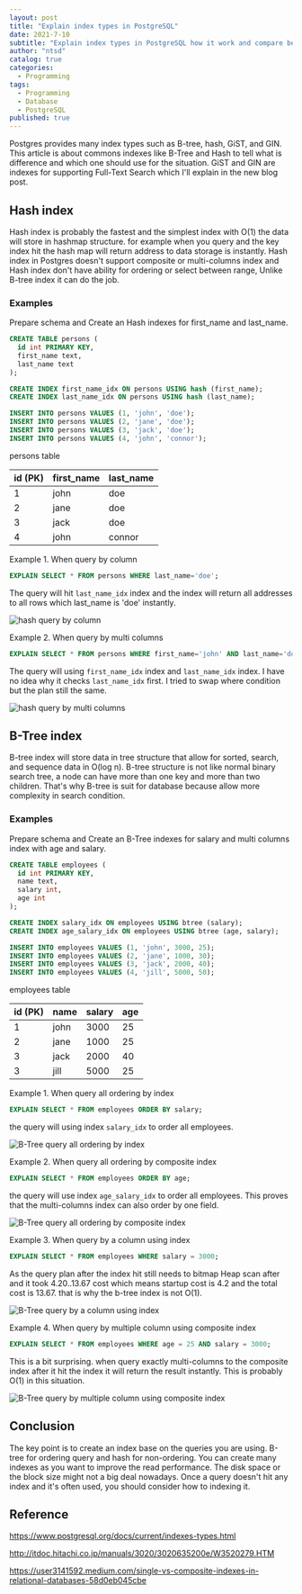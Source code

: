 ```yaml
---
layout: post
title: "Explain index types in PostgreSQL"
date: 2021-7-10
subtitle: "Explain index types in PostgreSQL how it work and compare between Hash and B-Tree index"
author: "ntsd"
catalog: true
categories:
  - Programming
tags:
  - Programming
  - Database
  - PostgreSQL
published: true
---
```


Postgres provides many index types such as B-tree, hash, GiST, and GIN. This article is about commons indexes like B-Tree and Hash to tell what is difference and which one should use for the situation. GiST and GIN are indexes for supporting Full-Text Search which I'll explain in the new blog post.

## Hash index

Hash index is probably the fastest and the simplest index with O(1) the data will store in hashmap structure. for example when you query and the key index hit the hash map will return address to data storage is instantly. Hash index in Postgres doesn't support composite or multi-columns index and Hash index don't have ability for ordering or select between range, Unlike B-tree index it can do the job.

### Examples

Prepare schema and Create an Hash indexes for first_name and last_name.

```SQL
CREATE TABLE persons (
  id int PRIMARY KEY,
  first_name text,
  last_name text
);

CREATE INDEX first_name_idx ON persons USING hash (first_name);
CREATE INDEX last_name_idx ON persons USING hash (last_name);

INSERT INTO persons VALUES (1, 'john', 'doe');
INSERT INTO persons VALUES (2, 'jane', 'doe');
INSERT INTO persons VALUES (3, 'jack', 'doe');
INSERT INTO persons VALUES (4, 'john', 'connor');
```

persons table

| id (PK) | first_name | last_name |
| ------- | ---------- | --------- |
| 1       | john       | doe       |
| 2       | jane       | doe       |
| 3       | jack       | doe       |
| 4       | john       | connor    |

Example 1. When query by column

```SQL
EXPLAIN SELECT * FROM persons WHERE last_name='doe';
```

The query will hit `last_name_idx` index and the index will return all addresses to all rows which last_name is 'doe' instantly.

![hash  query by column](/img/in-post/2021-7-10-postgresql-index-types/hash-query-1.png)

Example 2. When query by multi columns

```SQL
EXPLAIN SELECT * FROM persons WHERE first_name='john' AND last_name='doe';
```

The query will using `first_name_idx` index and `last_name_idx` index. I have no idea why it checks `last_name_idx` first. I tried to swap where condition but the plan still the same.

![hash query by multi columns](/img/in-post/2021-7-10-postgresql-index-types/hash-query-2.png)

## B-Tree index

B-tree index will store data in tree structure that allow for sorted, search, and sequence data in O(log n). B-tree structure is not like normal binary search tree, a node can have more than one key and more than two children. That's why B-tree is suit for database because allow more complexity in search condition.

### Examples

Prepare schema and Create an B-Tree indexes for salary and multi columns index with age and salary.

```SQL
CREATE TABLE employees (
  id int PRIMARY KEY,
  name text,
  salary int,
  age int
);

CREATE INDEX salary_idx ON employees USING btree (salary);
CREATE INDEX age_salary_idx ON employees USING btree (age, salary);

INSERT INTO employees VALUES (1, 'john', 3000, 25);
INSERT INTO employees VALUES (2, 'jane', 1000, 30);
INSERT INTO employees VALUES (3, 'jack', 2000, 40);
INSERT INTO employees VALUES (4, 'jill', 5000, 50);
```

employees table

| id (PK) | name | salary | age |
| ------- | ---- | ------ | --- |
| 1       | john | 3000   | 25  |
| 2       | jane | 1000   | 25  |
| 3       | jack | 2000   | 40  |
| 3       | jill | 5000   | 25  |

Example 1. When query all ordering by index

```SQL
EXPLAIN SELECT * FROM employees ORDER BY salary;
```

the query will using index `salary_idx` to order all employees.

![B-Tree query all ordering by index](/img/in-post/2021-7-10-postgresql-index-types/btree-query-1.png)

Example 2. When query all ordering by composite index

```SQL
EXPLAIN SELECT * FROM employees ORDER BY age;
```

the query will use index `age_salary_idx` to order all employees. This proves that the multi-columns index can also order by one field.

![B-Tree query all ordering by composite index](/img/in-post/2021-7-10-postgresql-index-types/btree-query-2.png)

Example 3. When query by a column using index

```SQL
EXPLAIN SELECT * FROM employees WHERE salary = 3000;
```

As the query plan after the index hit still needs to bitmap Heap scan after and it took 4.20..13.67 cost which means startup cost is 4.2 and the total cost is 13.67. that is why the b-tree index is not O(1).

![B-Tree query by a column using index](/img/in-post/2021-7-10-postgresql-index-types/btree-query-3.png)

Example 4. When query by multiple column using composite index

```SQL
EXPLAIN SELECT * FROM employees WHERE age = 25 AND salary = 3000;
```

This is a bit surprising. when query exactly multi-columns to the composite index after it hit the index it will return the result instantly. This is probably O(1) in this situation.

![B-Tree query by multiple column using composite index](/img/in-post/2021-7-10-postgresql-index-types/btree-query-4.png)

## Conclusion

The key point is to create an index base on the queries you are using. B-tree for ordering query and hash for non-ordering. You can create many indexes as you want to improve the read performance. The disk space or the block size might not a big deal nowadays. Once a query doesn't hit any index and it's often used, you should consider how to indexing it.

## Reference

<https://www.postgresql.org/docs/current/indexes-types.html>

<http://itdoc.hitachi.co.jp/manuals/3020/3020635200e/W3520279.HTM>

<https://user3141592.medium.com/single-vs-composite-indexes-in-relational-databases-58d0eb045cbe>
